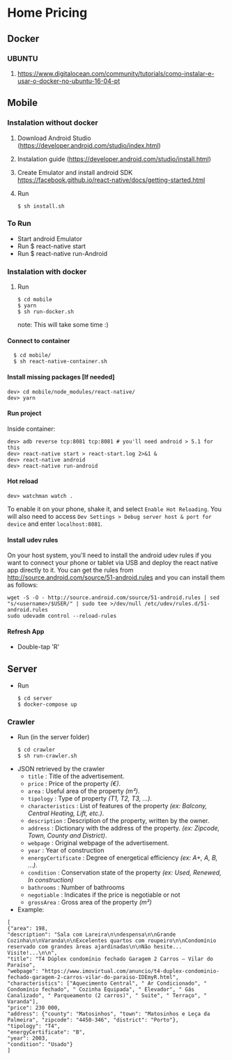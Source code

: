 	
# Home Pricing


## Docker 

### UBUNTU

1. https://www.digitalocean.com/community/tutorials/como-instalar-e-usar-o-docker-no-ubuntu-16-04-pt


## Mobile 

### Instalation without docker

1. Download Android Studio (https://developer.android.com/studio/index.html)

2. Instalation guide (https://developer.android.com/studio/install.html)

3. Create Emulator and install android SDK https://facebook.github.io/react-native/docs/getting-started.html

4. Run
    ```
    $ sh install.sh
    ```
### To Run

 * Start android Emulator
 * Run $ react-native start
 * Run $ react-native run-Android


### Instalation with docker

 1. Run 
    ```
    $ cd mobile
    $ yarn
    $ sh run-docker.sh
    ```
    note: This will take some time :)

#### Connect to container 
 ```
   $ cd mobile/
   $ sh react-native-container.sh 
 ```
#### Install missing packages [If needed]
```
dev> cd mobile/node_modules/react-native/
dev> yarn
```

#### Run project

Inside container:
```
dev> adb reverse tcp:8081 tcp:8081 # you'll need android > 5.1 for this
dev> react-native start > react-start.log 2>&1 &
dev> react-native android
dev> react-native run-android
```

#### Hot reload

```
dev> watchman watch .
```


To enable it on your phone,
shake it, and select `Enable Hot Reloading`.
You will also need to access `Dev Settings > Debug server host & port for device`
and enter `localhost:8081`.


#### Install udev rules

On your host system, you'll need to install the android udev rules if you want to connect your phone or tablet via USB and deploy the react native app directly to it. You can get the rules from http://source.android.com/source/51-android.rules and you can install them as follows:

```
wget -S -O - http://source.android.com/source/51-android.rules | sed "s/<username>/$USER/" | sudo tee >/dev/null /etc/udev/rules.d/51-android.rules
sudo udevadm control --reload-rules
```


#### Refresh App 
   
 * Double-tap 'R'



## Server
 * Run 
	```
	$ cd server
	$ docker-compose up
	```

### Crawler
 * Run (in the server folder)
	```
	$ cd crawler
	$ sh run-crawler.sh
	```
 * JSON retrieved by the crawler
   * `title` : Title of the advertisement.
   * `price` : Price of the property *(€)*.
   * `area` : Useful area of the property *(m²)*.
   * `tipology` : Type of property *(T1, T2, T3, ...)*.
   * `characteristics` : List of features of the property *(ex: Balcony, Central Heating, Lift, etc.)*.
   * `description` : Description of the property, written by the owner.
   * `address` : Dictionary with the address of the property. *(ex: Zipcode, Town, County and District)*.
   * `webpage` : Original webpage of the advertisement.
   * `year` : Year of construction
   * `energyCertificate` : Degree of energetical efficiency *(ex: A+, A, B, ...)*.
   * `condition` : Conservation state of the property *(ex: Used, Renewed, In construction)*
   * `bathrooms` : Number of bathrooms
   * `negotiable` : Indicates if the price is negotiable or not
   * `grossArea` : Gross area of the property *(m²)*
 * Example:
```
[
{"area": 198, 
"description": "Sala com Lareira\n\ndespensa\n\nGrande Cozinha\n\nVaranda\n\nExcelentes quartos com roupeiro\n\nCondomínio reservado com grandes àreas ajardinadas\n\nNão hesite... Visite!...\n\n",
"title": "T4 Dúplex condomínio fechado Garagem 2 Carros – Vilar do Paraíso",
"webpage": "https://www.imovirtual.com/anuncio/t4-duplex-condominio-fechado-garagem-2-carros-vilar-do-paraiso-IDEmyR.html", 
"characteristics": ["Aquecimento Central", " Ar Condicionado", " Condomínio fechado", " Cozinha Equipada", " Elevador", " Gás Canalizado", " Parqueamento (2 carros)", " Suite", " Terraço", " Varanda"], 
"price": 230 000, 
"address": {"county": "Matosinhos", "town": "Matosinhos e Leça da Palmeira", "zipcode": "4450-346", "district": "Porto"},
"tipology": "T4", 
"energyCertificate": "B", 
"year": 2003, 
"condition": "Usado"}
]
```
